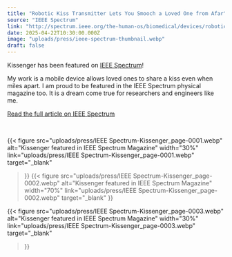 ```yaml
---
title: "Robotic Kiss Transmitter Lets You Smooch a Loved One from Afar"
source: "IEEE Spectrum"
link: "http://spectrum.ieee.org/the-human-os/biomedical/devices/robotic-kiss-transmitter-lets-you-smooch-a-loved-one-from-afar"
date: 2025-04-22T10:30:00.000Z
image: "uploads/press/ieee-spectrum-thumbnail.webp"
draft: false
---
```


Kissenger has been featured on [IEEE Spectrum](http://spectrum.ieee.org/the-human-os/biomedical/devices/robotic-kiss-transmitter-lets-you-smooch-a-loved-one-from-afar)! 

My work is a mobile device allows loved ones to share a kiss even when miles apart. I am proud to be featured in the IEEE Spectrum physical magazine too. It is a dream come true for researchers and engineers like me.

[Read the full article on IEEE Spectrum](http://spectrum.ieee.org/the-human-os/biomedical/devices/robotic-kiss-transmitter-lets-you-smooch-a-loved-one-from-afar)


<p>&nbsp;</p>

{{< figure src="uploads/press/IEEE Spectrum-Kissenger_page-0001.webp" alt="Kissenger featured in IEEE Spectrum Magazine" 
width="30%"
link="uploads/press/IEEE Spectrum-Kissenger_page-0001.webp"
target="_blank"
>}}
{{< figure src="uploads/press/IEEE Spectrum-Kissenger_page-0002.webp" alt="Kissenger featured in IEEE Spectrum Magazine" 
width="70%" 
link="uploads/press/IEEE Spectrum-Kissenger_page-0002.webp" 
target="_blank" 
>}}

{{< figure src="uploads/press/IEEE Spectrum-Kissenger_page-0003.webp" alt="Kissenger featured in IEEE Spectrum Magazine" 
width="30%" 
link="uploads/press/IEEE Spectrum-Kissenger_page-0003.webp" 
target="_blank" 
>}}

